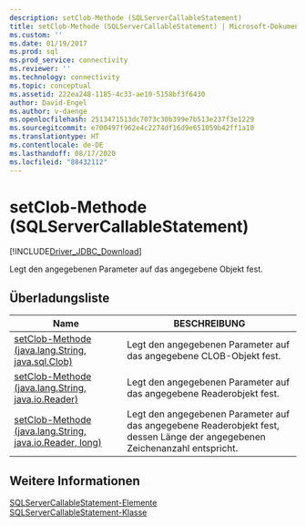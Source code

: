 ```yaml
---
description: setClob-Methode (SQLServerCallableStatement)
title: setClob-Methode (SQLServerCallableStatement) | Microsoft-Dokumentation
ms.custom: ''
ms.date: 01/19/2017
ms.prod: sql
ms.prod_service: connectivity
ms.reviewer: ''
ms.technology: connectivity
ms.topic: conceptual
ms.assetid: 222ea248-1185-4c33-ae10-5158bf3f6430
author: David-Engel
ms.author: v-daenge
ms.openlocfilehash: 2513471513dc7073c30b399e7b513e237f3e1229
ms.sourcegitcommit: e700497f962e4c2274df16d9e651059b42ff1a10
ms.translationtype: HT
ms.contentlocale: de-DE
ms.lasthandoff: 08/17/2020
ms.locfileid: "88432112"
---
```

# <a name="setclob-method-sqlservercallablestatement"></a>setClob-Methode (SQLServerCallableStatement)
[!INCLUDE[Driver_JDBC_Download](../../../includes/driver_jdbc_download.md)]

  Legt den angegebenen Parameter auf das angegebene Objekt fest.  
  
## <a name="overload-list"></a>Überladungsliste  
  
|Name|BESCHREIBUNG|  
|----------|-----------------|  
|[setClob-Methode &#40;java.lang.String, java.sql.Clob&#41;](../../../connect/jdbc/reference/setclob-method-java-lang-string-java-sql-clob.md)|Legt den angegebenen Parameter auf das angegebene CLOB-Objekt fest.|  
|[setClob-Methode &#40;java.lang.String, java.io.Reader&#41;](../../../connect/jdbc/reference/setclob-method-java-lang-string-java-io-reader.md)|Legt den angegebenen Parameter auf das angegebene Readerobjekt fest.|  
|[setClob-Methode &#40;java.lang.String, java.io.Reader, long&#41;](../../../connect/jdbc/reference/setclob-method-java-lang-string-java-io-reader-long.md)|Legt den angegebenen Parameter auf das angegebene Readerobjekt fest, dessen Länge der angegebenen Zeichenanzahl entspricht.|  
  
## <a name="see-also"></a>Weitere Informationen  
 [SQLServerCallableStatement-Elemente](../../../connect/jdbc/reference/sqlservercallablestatement-members.md)   
 [SQLServerCallableStatement-Klasse](../../../connect/jdbc/reference/sqlservercallablestatement-class.md)  
  
  
